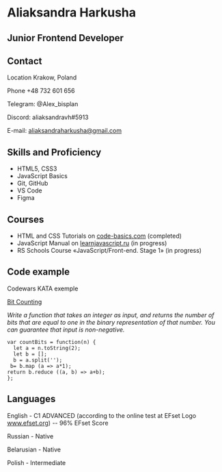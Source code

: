 # Aliaksandra Harkusha
## Junior Frontend Developer
## Contact
Location Krakow, Poland

Phone +48 732 601 656

Telegram: @Alex_bisplan

Discord: aliaksandravh#5913

E-mail: aliaksandraharkusha@gmail.com

## Skills and Proficiency
* HTML5, CSS3
* JavaScript Basics
* Git, GitHub
* VS Code
* Figma

## Courses
* HTML and CSS Tutorials on [code-basics.com](https://code-basics.com/) (completed)
* JavaScript Manual on [learnjavascript.ru](https://learn.javascript.ru/) (in progress)
* RS Schools Course «JavaScript/Front-end. Stage 1» (in progress)

## Code example
Codewars KATA exemple

[Bit Counting]([адрес](https://www.codewars.com/kata/526571aae218b8ee490006f4) "Страница КАТА на Codewars")


*Write a function that takes an integer as input, and returns the number of bits that are equal to one in the binary representation of that number. You can guarantee that input is non-negative.*
```
var countBits = function(n) {
  let a = n.toString(2);
  let b = [];
  b = a.split('');
 b= b.map (a => a*1);
return b.reduce ((a, b) => a+b);
};
```

## Languages
English - C1 ADVANCED (according to the online test at EFset Logo www.efset.org) -- 96% EFset Score

Russian - Native

Belarusian - Native

Polish - Intermediate



